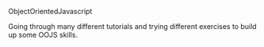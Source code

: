 ObjectOrientedJavascript

Going through many different tutorials and trying different exercises to build up some OOJS skills.